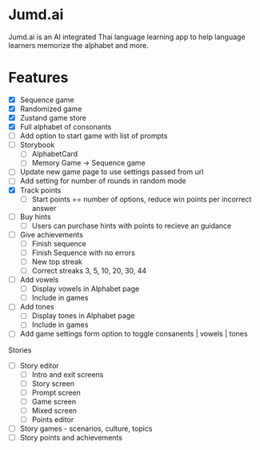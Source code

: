 # Jumd.ai

Jumd.ai is an AI integrated Thai language learning app to help language learners memorize the alphabet and more.



# Features

- [x] Sequence game
- [x] Randomized game
- [x] Zustand game store
- [x] Full alphabet of consonants
- [ ] Add option to start game with list of prompts
- [ ] Storybook
  - [ ] AlphabetCard
  - [ ] Memory Game -> Sequence game
- [ ] Update new game page to use settings passed from url
- [ ] Add setting for number of rounds in random mode
- [x] Track points
  - [ ] Start points == number of options, reduce win points per incorrect answer
- [ ] Buy hints
  - [ ] Users can purchase hints with points to recieve an guidance
- [ ] Give achievements
  - [ ] Finish sequence
  - [ ] Finish Sequence with no errors
  - [ ] New top streak
  - [ ] Correct streaks 3, 5, 10, 20, 30, 44
- [ ] Add vowels
  - [ ] Display vowels in Alphabet page
  - [ ] Include in games
- [ ] Add tones
  - [ ] Display tones in Alphabet page
  - [ ] Include in games
- [ ] Add game settings form option to toggle consanents | vowels | tones

Stories
- [ ] Story editor
  - [ ] Intro and exit screens
  - [ ] Story screen
  - [ ] Prompt screen
  - [ ] Game screen
  - [ ] Mixed screen
  - [ ] Points editor
- [ ] Story games - scenarios, culture, topics
- [ ] Story points and achievements